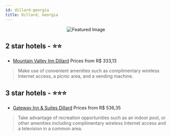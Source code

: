 ```yaml
---
id: dillard-georgia
title: Dillard, Georgia
---
```


<center><img src="https://i.travelapi.com/hotels/1000000/430000/424300/424220/4a76c4dd_b.jpg" alt="Featured Image" /></center>


##  2 star hotels - ⭐️⭐️

-    [Mountain Valley Inn Dillard](https://us.hurb.com/hotels/dillard/mountain-valley-inn-dillard-JNP-JP749386?cmp=18055) Prices from R$ 333,13
   > Make use of convenient amenities such as complimentary wireless Internet access, a picnic area, and a vending machine.

##  3 star hotels - ⭐️⭐️⭐️

-    [Gateway Inn & Suites Dillard](https://us.hurb.com/hotels/dillard/gateway-inn-suites-dillard-JNP-JP295199?cmp=18055) Prices from R$ 536,35
   > Take advantage of recreation opportunities such as an indoor pool, or other amenities including complimentary wireless Internet access and a television in a common area.

